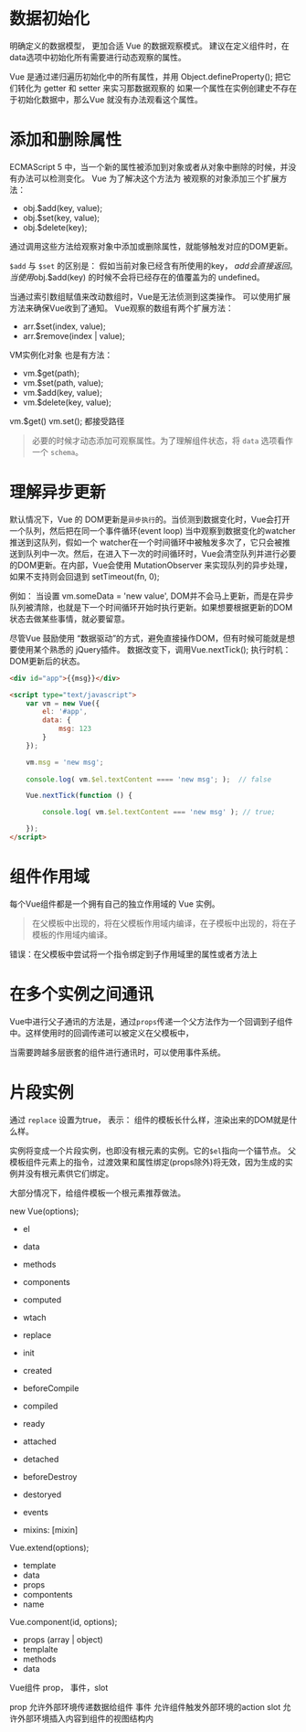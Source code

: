 

# 数据初始化

明确定义的数据模型， 更加合适 Vue 的数据观察模式。
建议在定义组件时，在data选项中初始化所有需要进行动态观察的属性。

Vue 是通过递归遍历初始化中的所有属性，并用 Object.defineProperty(); 把它们转化为 getter 和 setter 来实习那数据观察的
如果一个属性在实例创建史不存在于初始化数据中，那么Vue 就没有办法观看这个属性。


# 添加和删除属性

ECMAScript 5 中，当一个新的属性被添加到对象或者从对象中删除的时候，并没有办法可以检测变化。
Vue 为了解决这个方法为  被观察的对象添加三个扩展方法：
* obj.$add(key, value);
* obj.$set(key, value);
* obj.$delete(key);

通过调用这些方法给观察对象中添加或删除属性，就能够触发对应的DOM更新。

`$add` 与 `$set` 的区别是：
假如当前对象已经含有所使用的key， $add会直接返回。 
当使用$obj.$add(key) 的时候不会将已经存在的值覆盖为的 undefined。 

当通过索引数组赋值来改动数组时，Vue是无法侦测到这类操作。
可以使用扩展方法来确保Vue收到了通知。 Vue观察的数组有两个扩展方法：
* arr.$set(index, value);
* arr.$remove(index | value);


VM实例化对象 也是有方法：
* vm.$get(path);
* vm.$set(path, value);
* vm.$add(key, value);
* vm.$delete(key, value);

vm.$get() vm.set(); 都接受路径

> 必要的时候才动态添加可观察属性。为了理解组件状态，将 `data` 选项看作一个 `schema`。


# 理解异步更新

默认情况下，Vue 的 DOM更新是`异步执行`的。当侦测到数据变化时，Vue会打开一个队列，然后把在同一个事件循环(event loop) 当中观察到数据变化的watcher推送到这队列，假如一个 watcher在一个时间循环中被触发多次了，它只会被推送到队列中一次。然后，在进入下一次的时间循环时，Vue会清空队列并进行必要的DOM更新。在内部，Vue会使用 MutationObserver 来实现队列的异步处理，如果不支持则会回退到 setTimeout(fn, 0);

例如：
当设置 vm.someData = 'new value', DOM并不会马上更新，而是在异步队列被清除，也就是下一个时间循环开始时执行更新。如果想要根据更新的DOM状态去做某些事情，就必要留意。

尽管Vue 鼓励使用 “数据驱动”的方式，避免直接操作DOM，但有时候可能就是想要使用某个熟悉的 jQuery插件。 
数据改变下，调用Vue.nextTick(); 执行时机：DOM更新后的状态。


```html
<div id="app">{{msg}}</div>

<script type="text/javascript">
	var vm = new Vue({
		el: '#app',
		data: {
			msg: 123
		}
	});

	vm.msg = 'new msg';
	
	console.log( vm.$el.textContent ==== 'new msg'; );  // false

	Vue.nextTick(function () {

		console.log( vm.$el.textContent === 'new msg' ); // true;

	});
</script>

```


# 组件作用域


每个Vue组件都是一个拥有自己的独立作用域的 Vue 实例。

> 在父模板中出现的，将在父模板作用域内编译，在子模板中出现的，将在子模板的作用域内编译。

错误：在父模板中尝试将一个指令绑定到子作用域里的属性或者方法上


# 在多个实例之间通讯

Vue中进行父子通讯的方法是，通过`props`传递一个父方法作为一个回调到子组件中。这样使用时的回调传递可以被定义在父模板中，

当需要跨越多层嵌套的组件进行通讯时，可以使用事件系统。


# 片段实例

通过 `replace` 设置为true， 表示：
组件的模板长什么样，渲染出来的DOM就是什么样。

实例将变成一个片段实例，也即没有根元素的实例。它的`$el`指向一个锚节点。
父模板组件元素上的指令，过渡效果和属性绑定(props除外)将无效，因为生成的实例并没有根元素供它们绑定。

大部分情况下，给组件模板一个根元素推荐做法。



new Vue(options);

* el
* data
* methods
* components

* computed

* wtach
* replace

* init
* created
* beforeCompile
* compiled
* ready
* attached
* detached
* beforeDestroy
* destoryed

* events
* mixins: [mixin]


Vue.extend(options);

* template
* data
* props
* compontents
* name


Vue.component(id, options);

* props (array | object)
* templalte
* methods
* data


Vue组件 prop， 事件，slot

prop 允许外部环境传递数据给组件
事件 允许组件触发外部环境的action
slot 允许外部环境插入内容到组件的视图结构内

